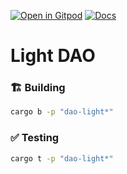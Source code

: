 [![Open in Gitpod](https://img.shields.io/badge/Open_in-Gitpod-white?logo=gitpod)](https://gitpod.io/#FOLDER=dao-light/https://github.com/gear-foundation/dapps)
[![Docs](https://img.shields.io/github/actions/workflow/status/gear-foundation/dapps/contracts-docs.yml?logo=rust&label=docs)](https://dapps.gear.rs/dao_light_io)

# Light DAO

### 🏗️ Building

```sh
cargo b -p "dao-light*"
```

### ✅ Testing

```sh
cargo t -p "dao-light*"
```
